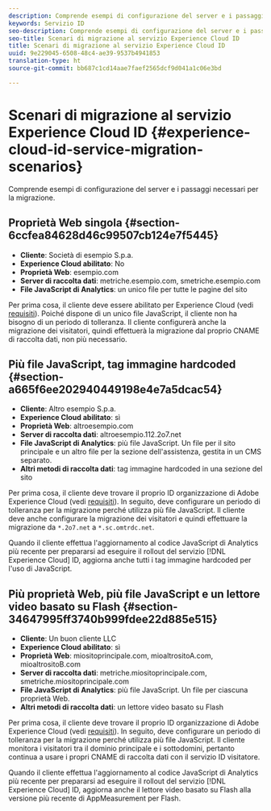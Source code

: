 ```yaml
---
description: Comprende esempi di configurazione del server e i passaggi necessari per la migrazione.
keywords: Servizio ID
seo-description: Comprende esempi di configurazione del server e i passaggi necessari per la migrazione.
seo-title: Scenari di migrazione al servizio Experience Cloud ID
title: Scenari di migrazione al servizio Experience Cloud ID
uuid: 9e229045-6508-48c4-ae39-9537b4941853
translation-type: ht
source-git-commit: bb687c1cd14aae7faef2565dcf9d041a1c06e3bd

---
```



# Scenari di migrazione al servizio Experience Cloud ID {#experience-cloud-id-service-migration-scenarios}

Comprende esempi di configurazione del server e i passaggi necessari per la migrazione.

## Proprietà Web singola {#section-6ccfea84628d46c99507cb124e7f5445}

* **Cliente**: Società di esempio S.p.a.
* **Experience Cloud abilitato**: No
* **Proprietà Web**: esempio.com
* **Server di raccolta dati**: metriche.esempio.com, smetriche.esempio.com
* **File JavaScript di Analytics**: un unico file per tutte le pagine del sito

Per prima cosa, il cliente deve essere abilitato per Experience Cloud (vedi [requisiti](../../mcvid-reference/mcvid-requirements.md)). Poiché dispone di un unico file JavaScript, il cliente non ha bisogno di un periodo di tolleranza. Il cliente configurerà anche la migrazione dei visitatori, quindi effettuerà la migrazione dal proprio CNAME di raccolta dati, non più necessario.

## Più file JavaScript, tag immagine hardcoded {#section-a665f6ee202940449198e4e7a5dcac54}

* **Cliente**: Altro esempio S.p.a.
* **Experience Cloud abilitato**: sì
* **Proprietà Web**: altroesempio.com
* **Server di raccolta dati**: altroesempio.112.2o7.net
* **File JavaScript di Analytics**: più file JavaScript. Un file per il sito principale e un altro file per la sezione dell&#39;assistenza, gestita in un CMS separato.
* **Altri metodi di raccolta dati**: tag immagine hardcoded in una sezione del sito

Per prima cosa, il cliente deve trovare il proprio ID organizzazione di Adobe Experience Cloud (vedi [requisiti](../../mcvid-reference/mcvid-requirements.md)). In seguito, deve configurare un periodo di tolleranza per la migrazione perché utilizza più file JavaScript. Il cliente deve anche configurare la migrazione dei visitatori e quindi effettuare la migrazione da `*.2o7.net` a `*.sc.omtrdc.net`.

Quando il cliente effettua l&#39;aggiornamento al codice JavaScript di Analytics più recente per prepararsi ad eseguire il rollout del servizio [!DNL Experience Cloud] ID, aggiorna anche tutti i tag immagine hardcoded per l&#39;uso di JavaScript.

## Più proprietà Web, più file JavaScript e un lettore video basato su Flash {#section-34647995ff3740b999fdee22d885e515}

* **Cliente**: Un buon cliente LLC
* **Experience Cloud abilitato**: sì
* **Proprietà Web**: miositoprincipale.com, mioaltrositoA.com, mioaltrositoB.com
* **Server di raccolta dati**: metriche.miositoprincipale.com, smetriche.miositoprincipale.com
* **File JavaScript di Analytics**: più file JavaScript. Un file per ciascuna proprietà Web.
* **Altri metodi di raccolta dati**: un lettore video basato su Flash

Per prima cosa, il cliente deve trovare il proprio ID organizzazione di Adobe Experience Cloud (vedi [requisiti](../../mcvid-reference/mcvid-requirements.md)). In seguito, deve configurare un periodo di tolleranza per la migrazione perché utilizza più file JavaScript. Il cliente monitora i visitatori tra il dominio principale e i sottodomini, pertanto continua a usare i propri CNAME di raccolta dati con il servizio ID visitatore.

Quando il cliente effettua l&#39;aggiornamento al codice JavaScript di Analytics più recente per prepararsi ad eseguire il rollout del servizio [!DNL Experience Cloud] ID, aggiorna anche il lettore video basato su Flash alla versione più recente di AppMeasurement per Flash.
